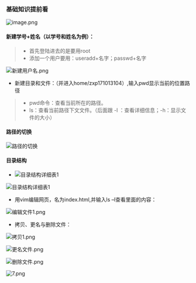### 基础知识提前看
![image.png](https://upload-images.jianshu.io/upload_images/7563229-ab3da8786b443994.png?imageMogr2/auto-orient/strip%7CimageView2/2/w/1240)

#### 新建学号+姓名（以学号和姓名为例）：
> - 首先登陆进去的是要用root
> - 添加一个用户要用：useradd+名字；passwd+名字

![新建用户名.png](https://upload-images.jianshu.io/upload_images/7563229-769627a1fe6cf440.png?imageMogr2/auto-orient/strip%7CimageView2/2/w/1240)

- 新建目录和文件：（并进入home/zxp171013104）,输入pwd显示当前的位置路径
> - pwd命令：查看当前所在的路径。
> - ls：查看当前路径下文文件。（后面跟 -l ：查看详细信息；-h：显示文件的大小）
####  路径的切换

![路径的切换](https://upload-images.jianshu.io/upload_images/7563229-ff3a1891bdfea8c0.png?imageMogr2/auto-orient/strip%7CimageView2/2/w/1240)
#### 目录结构

- ![目录结构详细表1](https://upload-images.jianshu.io/upload_images/7563229-061d4b1bfeb07adf.png?imageMogr2/auto-orient/strip%7CimageView2/2/w/1240)

![目录结构详细表1](https://upload-images.jianshu.io/upload_images/7563229-ea9b2d3a08992558.png?imageMogr2/auto-orient/strip%7CimageView2/2/w/1240)


- 用vim编辑网页，名为index.html,并输入ls –l查看里面的内容：

![编辑文件1.png](https://upload-images.jianshu.io/upload_images/7563229-39f75df766f495da.png?imageMogr2/auto-orient/strip%7CimageView2/2/w/1240)
- 拷贝、更名与删除文件：

![拷贝1.png](https://upload-images.jianshu.io/upload_images/7563229-8975f011e7b28982.png?imageMogr2/auto-orient/strip%7CimageView2/2/w/1240)


![更名文件.png](https://upload-images.jianshu.io/upload_images/7563229-20b789044957a594.png?imageMogr2/auto-orient/strip%7CimageView2/2/w/1240)

![删除文件.png](https://upload-images.jianshu.io/upload_images/7563229-a2f322efc1103b53.png?imageMogr2/auto-orient/strip%7CimageView2/2/w/1240)


![7.png](https://upload-images.jianshu.io/upload_images/7563229-80c57821bda37b47.png?imageMogr2/auto-orient/strip%7CimageView2/2/w/1240)
